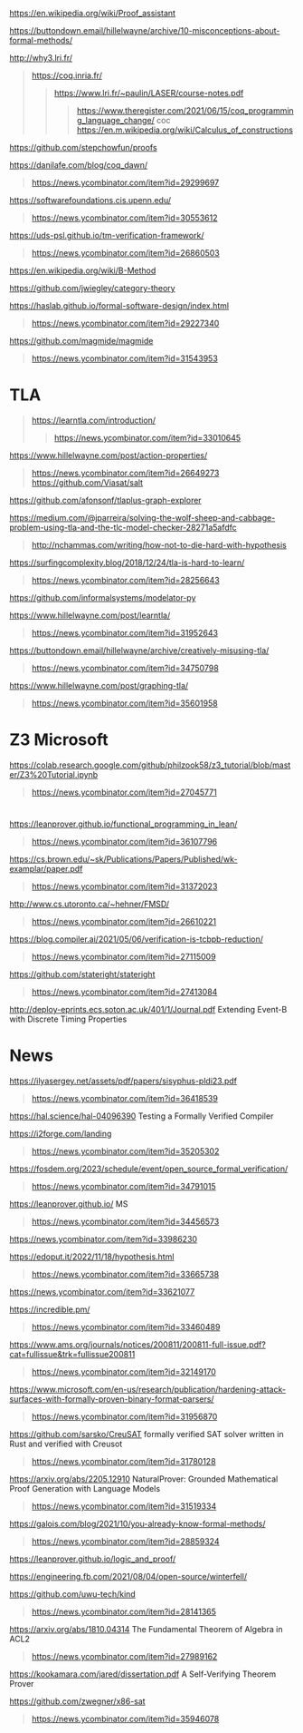 https://en.wikipedia.org/wiki/Proof_assistant

https://buttondown.email/hillelwayne/archive/10-misconceptions-about-formal-methods/

http://why3.lri.fr/

> https://coq.inria.fr/
> > https://www.lri.fr/~paulin/LASER/course-notes.pdf
> > > https://www.theregister.com/2021/06/15/coq_programming_language_change/ coc
> https://en.m.wikipedia.org/wiki/Calculus_of_constructions

https://github.com/stepchowfun/proofs

https://danilafe.com/blog/coq_dawn/
> https://news.ycombinator.com/item?id=29299697

https://softwarefoundations.cis.upenn.edu/
> https://news.ycombinator.com/item?id=30553612

https://uds-psl.github.io/tm-verification-framework/
> https://news.ycombinator.com/item?id=26860503

https://en.wikipedia.org/wiki/B-Method

https://github.com/jwiegley/category-theory

https://haslab.github.io/formal-software-design/index.html
> https://news.ycombinator.com/item?id=29227340

https://github.com/magmide/magmide
> https://news.ycombinator.com/item?id=31543953

# TLA
> https://learntla.com/introduction/
> > https://news.ycombinator.com/item?id=33010645

https://www.hillelwayne.com/post/action-properties/
> https://news.ycombinator.com/item?id=26649273
  > https://github.com/Viasat/salt

https://github.com/afonsonf/tlaplus-graph-explorer

https://medium.com/@jparreira/solving-the-wolf-sheep-and-cabbage-problem-using-tla-and-the-tlc-model-checker-28271a5afdfc
> http://nchammas.com/writing/how-not-to-die-hard-with-hypothesis

https://surfingcomplexity.blog/2018/12/24/tla-is-hard-to-learn/
> https://news.ycombinator.com/item?id=28256643

https://github.com/informalsystems/modelator-py

https://www.hillelwayne.com/post/learntla/
> https://news.ycombinator.com/item?id=31952643

https://buttondown.email/hillelwayne/archive/creatively-misusing-tla/
> https://news.ycombinator.com/item?id=34750798

https://www.hillelwayne.com/post/graphing-tla/
> https://news.ycombinator.com/item?id=35601958

# Z3 Microsoft
https://colab.research.google.com/github/philzook58/z3_tutorial/blob/master/Z3%20Tutorial.ipynb
> https://news.ycombinator.com/item?id=27045771

# 
https://leanprover.github.io/functional_programming_in_lean/
> https://news.ycombinator.com/item?id=36107796

https://cs.brown.edu/~sk/Publications/Papers/Published/wk-examplar/paper.pdf
> https://news.ycombinator.com/item?id=31372023

http://www.cs.utoronto.ca/~hehner/FMSD/
> https://news.ycombinator.com/item?id=26610221

https://blog.compiler.ai/2021/05/06/verification-is-tcbpb-reduction/
> https://news.ycombinator.com/item?id=27115009

https://github.com/stateright/stateright
> https://news.ycombinator.com/item?id=27413084

http://deploy-eprints.ecs.soton.ac.uk/401/1/Journal.pdf Extending Event-B with Discrete Timing Properties

# News
https://ilyasergey.net/assets/pdf/papers/sisyphus-pldi23.pdf
> https://news.ycombinator.com/item?id=36418539

https://hal.science/hal-04096390 Testing a Formally Verified Compiler

https://i2forge.com/landing
> https://news.ycombinator.com/item?id=35205302

https://fosdem.org/2023/schedule/event/open_source_formal_verification/
> https://news.ycombinator.com/item?id=34791015

https://leanprover.github.io/ MS
> https://news.ycombinator.com/item?id=34456573

https://news.ycombinator.com/item?id=33986230

https://edoput.it/2022/11/18/hypothesis.html
> https://news.ycombinator.com/item?id=33665738

https://news.ycombinator.com/item?id=33621077

https://incredible.pm/
> https://news.ycombinator.com/item?id=33460489

https://www.ams.org/journals/notices/200811/200811-full-issue.pdf?cat=fullissue&trk=fullissue200811
> https://news.ycombinator.com/item?id=32149170

https://www.microsoft.com/en-us/research/publication/hardening-attack-surfaces-with-formally-proven-binary-format-parsers/
> https://news.ycombinator.com/item?id=31956870

https://github.com/sarsko/CreuSAT formally verified SAT solver written in Rust and verified with Creusot
> https://news.ycombinator.com/item?id=31780128

https://arxiv.org/abs/2205.12910 NaturalProver: Grounded Mathematical Proof Generation with Language Models
> https://news.ycombinator.com/item?id=31519334

https://galois.com/blog/2021/10/you-already-know-formal-methods/
> https://news.ycombinator.com/item?id=28859324

https://leanprover.github.io/logic_and_proof/

https://engineering.fb.com/2021/08/04/open-source/winterfell/

https://github.com/uwu-tech/kind
> https://news.ycombinator.com/item?id=28141365

https://arxiv.org/abs/1810.04314 The Fundamental Theorem of Algebra in ACL2
> https://news.ycombinator.com/item?id=27989162

https://kookamara.com/jared/dissertation.pdf A Self-Verifying Theorem Prover

https://github.com/zwegner/x86-sat
> https://news.ycombinator.com/item?id=35946078
